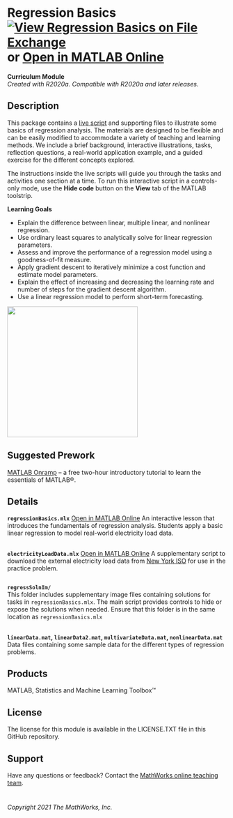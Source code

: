 # Regression Basics[![View Regression Basics on File Exchange](https://www.mathworks.com/matlabcentral/images/matlab-file-exchange.svg)](https://www.mathworks.com/matlabcentral/fileexchange/93435-regression-basics)  or [Open in MATLAB Online](https://matlab.mathworks.com/open/github/v1?repo=MathWorks-Teaching-Resources/Regression-Basics&project=RegressionBasics.prj)

**Curriculum Module**  
_Created with R2020a. Compatible with R2020a and later releases._  

## Description ##
This package contains a [live script](https://www.mathworks.com/products/matlab/live-editor.html) and supporting files to illustrate some basics of regression analysis. The materials are designed to be flexible and can be easily modified to accommodate a variety of teaching and learning methods. We include a brief background, interactive illustrations, tasks, reflection questions, a real-world application example, and a guided exercise for the different concepts explored.

The instructions inside the live scripts will guide you through the tasks and activities one section at a time. To run this interactive script in a controls-only mode, use the **Hide code** button on the **View** tab of the MATLAB toolstrip.

**Learning Goals**
- Explain the difference between linear, multiple linear, and nonlinear regression.
- Use ordinary least squares to analytically solve for linear regression parameters.
- Assess and improve the performance of a regression model using a goodness-of-fit measure.
- Apply gradient descent to iteratively minimize a cost function and estimate model parameters.
- Explain the effect of increasing and decreasing the learning rate and number of steps for the gradient descent algorithm.
- Use a linear regression model to perform short-term forecasting.

<img src="https://user-images.githubusercontent.com/81376570/122819892-02032a80-d2a9-11eb-993b-a3069f9df662.gif" height = "300"/>  

## Suggested Prework ##  
[MATLAB Onramp](https://www.mathworks.com/learn/tutorials/matlab-onramp.html) – a free two-hour introductory tutorial to learn the essentials of MATLAB®.  

## Details ##

**`regressionBasics.mlx`**  [Open in MATLAB Online](https://matlab.mathworks.com/open/github/v1?repo=MathWorks-Teaching-Resources/Regression-Basics&project=RegressionBasics.prj&file=regressionBasics.mlx)
An interactive lesson that introduces the fundamentals of regression analysis. Students apply a basic linear regression to model real-world electricity load data.

## ##
**`electricityLoadData.mlx`** [Open in MATLAB Online](https://matlab.mathworks.com/open/github/v1?repo=MathWorks-Teaching-Resources/Regression-Basics&project=RegressionBasics.prj&file=electricityLoadData.mlx)
A supplementary script to download the external electricity load data from [New York ISO](http://mis.nyiso.com/public/) for use in the practice problem.  

## ##
**`regressSolnIm/`**  
This folder includes supplementary image files containing solutions for tasks in `regressionBasics.mlx`. The main script provides controls to hide or expose the solutions when needed. Ensure that this folder is in the same location as `regressionBasics.mlx`

## ##
**`linearData.mat`, `linearData2.mat`, `multivariateData.mat`, `nonlinearData.mat`**  
Data files containing some sample data for the different types of regression problems.

## Products ##
MATLAB, Statistics and Machine Learning Toolbox™

## License ##
The license for this module is available in the LICENSE.TXT file in this GitHub repository.

## Support ##
Have any questions or feedback? Contact the [MathWorks online teaching team](mailto:onlineteaching@mathworks.com).

# #
_Copyright 2021 The MathWorks, Inc._
